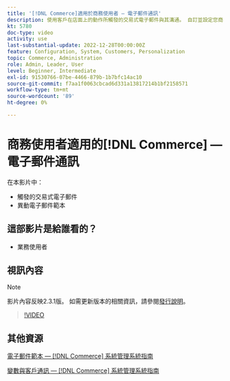 ```yaml
---
title: '[!DNL Commerce]適用於商務使用者 — 電子郵件通訊'
description: 使用客戶在店面上的動作所觸發的交易式電子郵件與其溝通。 自訂並設定您商店的電子郵件範本。
kt: 5780
doc-type: video
activity: use
last-substantial-update: 2022-12-28T00:00:00Z
feature: Configuration, System, Customers, Personalization
topic: Commerce, Administration
role: Admin, Leader, User
level: Beginner, Intermediate
exl-id: 91530766-07be-4466-879b-1b7bfc14ac10
source-git-commit: f7aa1f0063cbcad6d331a13817214b1bf2158571
workflow-type: tm+mt
source-wordcount: '89'
ht-degree: 0%

---
```


# 商務使用者適用的[!DNL Commerce] — 電子郵件通訊

在本影片中：

- 觸發的交易式電子郵件
- 異動電子郵件範本

## 這部影片是給誰看的？

- 業務使用者

## 視訊內容

>[!NOTE]
>
>影片內容反映2.3.1版。 如需更新版本的相關資訊，請參閱[發行說明](https://experienceleague.adobe.com/docs/commerce-operations/release/notes/overview.html)。

>[!VIDEO](https://video.tv.adobe.com/v/36190?quality=12&learn=on)

## 其他資源

[電子郵件範本 —  [!DNL Commerce] 系統管理系統指南](https://experienceleague.adobe.com/docs/commerce-admin/systems/communications/email-templates.html)

[變數與客戶通訊 —  [!DNL Commerce] 系統管理系統指南](https://experienceleague.adobe.com/docs/commerce-admin/systems/introduction.html#variables-and-customer-communications)
